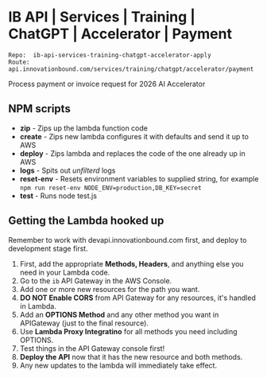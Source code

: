 
# IB API | Services | Training | ChatGPT | Accelerator | Payment

```
Repo:  ib-api-services-training-chatgpt-accelerator-apply
Route: api.innovationbound.com/services/training/chatgpt/accelerator/payment
```

Process payment or invoice request for 2026 AI Accelerator

## NPM scripts

- **zip** - Zips up the lambda function code
- **create** - Zips new lambda configures it with defaults and send it up to AWS
- **deploy** - Zips lambda and replaces the code of the one already up in AWS
- **logs** - Spits out _unfilterd_ logs
- **reset-env** - Resets environment variables to supplied string, for example `npm run reset-env NODE_ENV=production,DB_KEY=secret`
- **test** - Runs node test.js

## Getting the Lambda hooked up

Remember to work with devapi.innovationbound.com first, and deploy to development stage first.

1. First, add the appropriate **Methods, Headers**, and anything else you need in your Lambda code.
2. Go to the `ib` API Gateway in the AWS Console.
3. Add one or more new resources for the path you want.
4. **DO NOT Enable CORS** from API Gateway for any resources, it's handled in Lambda.
5. Add an **OPTIONS Method** and any other method you want in APIGateway (just to the final resource).
6. Use **Lambda Proxy Integratino** for all methods you need including OPTIONS.
7. Test things in the API Gateway console first!
8. **Deploy the API** now that it has the new resource and both methods.
9. Any new updates to the lambda will immediately take effect.

